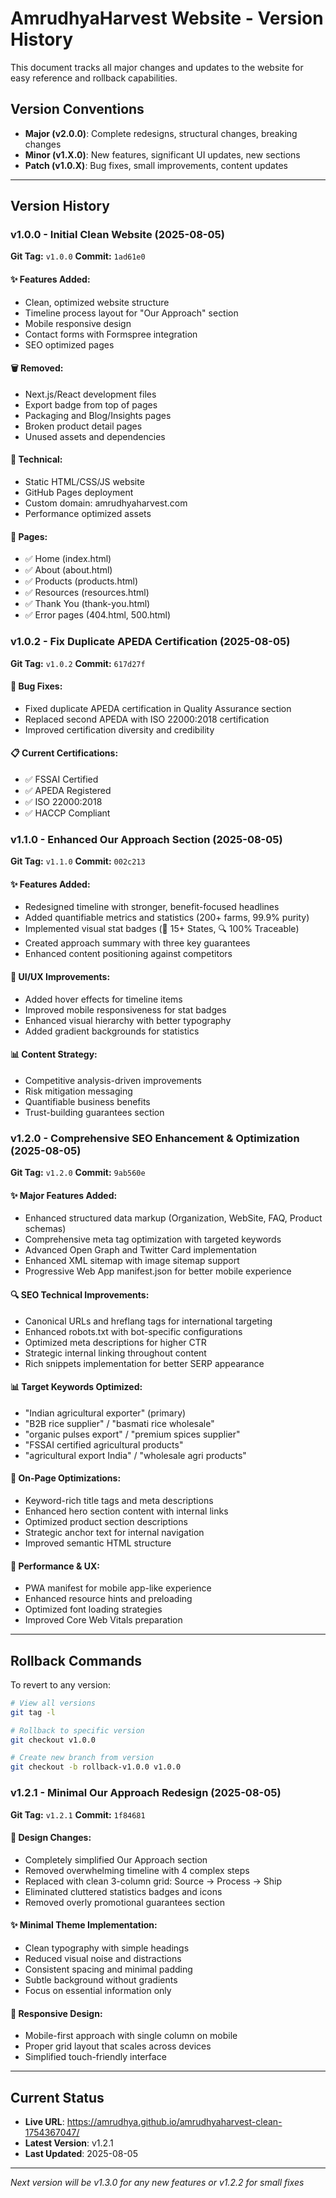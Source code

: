 # AmrudhyaHarvest Website - Version History

This document tracks all major changes and updates to the website for easy reference and rollback capabilities.

## Version Conventions
- **Major (v2.0.0)**: Complete redesigns, structural changes, breaking changes
- **Minor (v1.X.0)**: New features, significant UI updates, new sections
- **Patch (v1.0.X)**: Bug fixes, small improvements, content updates

---

## Version History

### v1.0.0 - Initial Clean Website (2025-08-05)
**Git Tag:** `v1.0.0`
**Commit:** `1ad61e0`

#### ✨ Features Added:
- Clean, optimized website structure
- Timeline process layout for "Our Approach" section
- Mobile responsive design
- Contact forms with Formspree integration
- SEO optimized pages

#### 🗑️ Removed:
- Next.js/React development files
- Export badge from top of pages  
- Packaging and Blog/Insights pages
- Broken product detail pages
- Unused assets and dependencies

#### 🔧 Technical:
- Static HTML/CSS/JS website
- GitHub Pages deployment
- Custom domain: amrudhyaharvest.com
- Performance optimized assets

#### 📱 Pages:
- ✅ Home (index.html)
- ✅ About (about.html) 
- ✅ Products (products.html)
- ✅ Resources (resources.html)
- ✅ Thank You (thank-you.html)
- ✅ Error pages (404.html, 500.html)

### v1.0.2 - Fix Duplicate APEDA Certification (2025-08-05)
**Git Tag:** `v1.0.2` 
**Commit:** `617d27f`

#### 🔧 Bug Fixes:
- Fixed duplicate APEDA certification in Quality Assurance section
- Replaced second APEDA with ISO 22000:2018 certification
- Improved certification diversity and credibility

#### 📋 Current Certifications:
- ✅ FSSAI Certified
- ✅ APEDA Registered  
- ✅ ISO 22000:2018
- ✅ HACCP Compliant

### v1.1.0 - Enhanced Our Approach Section (2025-08-05)
**Git Tag:** `v1.1.0`
**Commit:** `002c213`

#### ✨ Features Added:
- Redesigned timeline with stronger, benefit-focused headlines
- Added quantifiable metrics and statistics (200+ farms, 99.9% purity)
- Implemented visual stat badges (📍 15+ States, 🔍 100% Traceable)
- Created approach summary with three key guarantees
- Enhanced content positioning against competitors

#### 🎨 UI/UX Improvements:
- Added hover effects for timeline items
- Improved mobile responsiveness for stat badges
- Enhanced visual hierarchy with better typography
- Added gradient backgrounds for statistics

#### 📊 Content Strategy:
- Competitive analysis-driven improvements
- Risk mitigation messaging
- Quantifiable business benefits
- Trust-building guarantees section

### v1.2.0 - Comprehensive SEO Enhancement & Optimization (2025-08-05)
**Git Tag:** `v1.2.0`
**Commit:** `9ab560e`

#### ✨ Major Features Added:
- Enhanced structured data markup (Organization, WebSite, FAQ, Product schemas)
- Comprehensive meta tag optimization with targeted keywords
- Advanced Open Graph and Twitter Card implementation
- Enhanced XML sitemap with image sitemap support
- Progressive Web App manifest.json for better mobile experience

#### 🔍 SEO Technical Improvements:
- Canonical URLs and hreflang tags for international targeting
- Enhanced robots.txt with bot-specific configurations
- Optimized meta descriptions for higher CTR
- Strategic internal linking throughout content
- Rich snippets implementation for better SERP appearance

#### 📊 Target Keywords Optimized:
- "Indian agricultural exporter" (primary)
- "B2B rice supplier" / "basmati rice wholesale"
- "organic pulses export" / "premium spices supplier"
- "FSSAI certified agricultural products"
- "agricultural export India" / "wholesale agri products"

#### 🎯 On-Page Optimizations:
- Keyword-rich title tags and meta descriptions
- Enhanced hero section content with internal links
- Optimized product section descriptions
- Strategic anchor text for internal navigation
- Improved semantic HTML structure

#### 🚀 Performance & UX:
- PWA manifest for mobile app-like experience
- Enhanced resource hints and preloading
- Optimized font loading strategies
- Improved Core Web Vitals preparation

---

## Rollback Commands

To revert to any version:
```bash
# View all versions
git tag -l

# Rollback to specific version
git checkout v1.0.0

# Create new branch from version
git checkout -b rollback-v1.0.0 v1.0.0
```

### v1.2.1 - Minimal Our Approach Redesign (2025-08-05)
**Git Tag:** `v1.2.1`
**Commit:** `1f84681`

#### 🎨 Design Changes:
- Completely simplified Our Approach section
- Removed overwhelming timeline with 4 complex steps
- Replaced with clean 3-column grid: Source → Process → Ship
- Eliminated cluttered statistics badges and icons
- Removed overly promotional guarantees section

#### ✨ Minimal Theme Implementation:
- Clean typography with simple headings
- Reduced visual noise and distractions
- Consistent spacing and minimal padding
- Subtle background without gradients
- Focus on essential information only

#### 📱 Responsive Design:
- Mobile-first approach with single column on mobile
- Proper grid layout that scales across devices
- Simplified touch-friendly interface

---

## Current Status
- **Live URL**: https://amrudhya.github.io/amrudhyaharvest-clean-1754367047/
- **Latest Version**: v1.2.1
- **Last Updated**: 2025-08-05

---

*Next version will be v1.3.0 for any new features or v1.2.2 for small fixes*